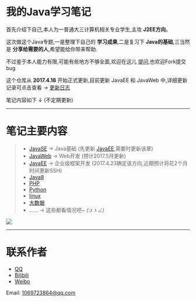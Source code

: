 # 我的Java学习笔记

首先介绍下自己,本人为一普通大三计算机相关专业学生,主攻 **J2EE方向**。

这次做这个Java专题,一是整理下自己的 **学习成果**,二是复习下 **Java的基础**,三当然是 **分享给需要的人**,希望能给你带来帮助.

不过鉴于本人能力有限,可能有些地方不够全面,欢迎在这儿 [提问](https://github.com/QCXZF/Java-Journey/issues/new),也欢迎Fork提交bug

这个仓库从 **2017.4.18** 开始正式更新,目前更新 JavaEE 和 JavaWeb 中,详细更新记录可点击查看 → [更新日志](/更新日志.md)

笔记内容如下 ↓ (不定期更新)

---

# 笔记主要内容

>- [JavaSE](/01章-JavaSE) -> Java基础 (先更新 [JavaEE](/03章-JavaEE),需要时更新该章)
>- [JavaWeb](/02章-JavaWeb) -> Web开发 (预计2017.5月更新)
>- [JavaEE](/03章-JavaEE) -> 企业级框架开发 (2017.4.23确定该方向,近期预计将花2个月时间更新SSH)
>- [Java8]()
>- [PHP]()
>- [Python]()
>- [linux]()
>- [大数据]()
>- ...... -> 这些都看情况吧~ _(:зゝ∠)_

![](http://www.techug.com/wordpress/wp-content/uploads/2017/03/18ac000685e2513fbc93.gif)

---

# 联系作者

- [QQ](http://wpa.qq.com/msgrd?v=3&uin=1069723864&site=qq&menu=yes)
- [Bilibili](http://space.bilibili.com/6988203/)
- [Weibo](http://weibo.com/u/5454971458)

Email: 1069723864@qq.com